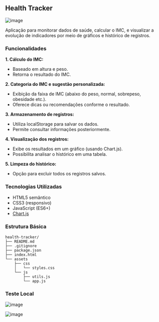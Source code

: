 ## Health Tracker

![image](https://github.com/user-attachments/assets/8b405050-8f36-4cc2-9852-7b31c0e26d42)

Aplicação para monitorar dados de saúde, calcular o IMC, e visualizar a evolução de indicadores por meio de gráficos e histórico de registros.

### Funcionalidades

**1. Cálculo do IMC:**
- Baseado em altura e peso.
- Retorna o resultado do IMC.

**2. Categoria do IMC e sugestão personalizada:**
- Exibição da faixa de IMC (abaixo do peso, normal, sobrepeso, obesidade etc.).
- Oferece dicas ou recomendações conforme o resultado.

**3. Armazenamento de registros:**
- Utiliza localStorage para salvar os dados.
- Permite consultar informações posteriormente.

**4. Visualização dos registros:**
- Exibe os resultados em um gráfico (usando Chart.js).
- Possibilita analisar o histórico em uma tabela.

**5. Limpeza do histórico:**
- Opção para excluir todos os registros salvos.

### Tecnologias Utilizadas
- HTML5 semântico
- CSS3 (responsivo)
- JavaScript (ES6+)
- [Chart.js](https://www.chartjs.org/)

### Estrutura Básica

```plaintext
health-tracker/
├── README.md
├── .gitignore
├── package.json
├── index.html
└── assets
    ├── css
    │   └── styles.css
    └── js
        ├── utils.js
        └── app.js
```

### Teste Local 

![image](https://github.com/user-attachments/assets/43b98d6e-3858-44db-9196-766e9721c3d7)

![image](https://github.com/user-attachments/assets/1362b8d6-d424-480c-8a0d-f5f8e93704db)


